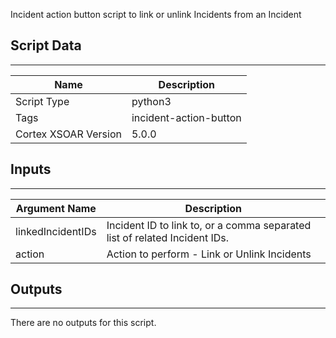 Incident action button script to link or unlink Incidents from an Incident

## Script Data

---

| **Name** | **Description** |
| --- | --- |
| Script Type | python3 |
| Tags | incident-action-button |
| Cortex XSOAR Version | 5.0.0 |

## Inputs

---

| **Argument Name** | **Description** |
| --- | --- |
| linkedIncidentIDs | Incident ID to link to, or a comma separated list of related Incident IDs. |
| action | Action to perform - Link or Unlink Incidents |

## Outputs

---
There are no outputs for this script.
